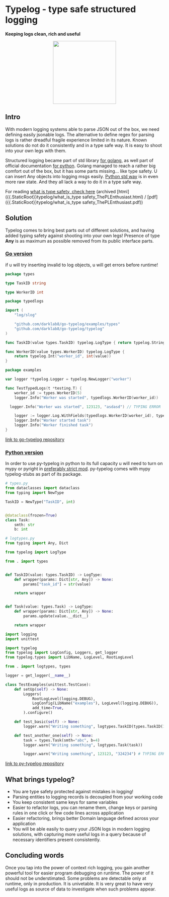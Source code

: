 # Typelog - type safe structured logging

**Keeping logs clean, rich and useful**

<p align="center">
  <img src="{{.StaticRoot}}typelog/typelog.png" style="width: 200px; height: 200px;"/>
</p>

## Intro

With modern logging systems able to parse JSON out of the box, we need defining easily jsonable logs. The alternative to define regex for parsing logs is rather dreadful fragile experience limited in its nature.
Known solutions do not do it consistently and in a type safe way. It is easy to shoot into your own legs with them.

Structured logging became part of std library [for golang]((https://go.dev/blog/slog)),
as well part of official documentation [for python](https://docs.python.org/3/howto/logging-cookbook.html#implementing-structured-logging). Golang managed to reach a rather big comfort out of the box, but it has some parts missing... like type safety. U can insert Any objects into logging msgs easily. [Python std way](https://docs.python.org/3/howto/logging-cookbook.html#implementing-structured-logging) is in even more raw state. And they all lack a way to do it in a type safe way.

For reading [what is type safety, check here](http://www.pl-enthusiast.net/2014/08/05/type-safety/) (archived [html]({{.StaticRoot}}typelog/what_is_type safety_ThePLEnthusiast.html) / [pdf]({{.StaticRoot}}typelog/what_is_type safety_ThePLEnthusiast.pdf))

## Solution

Typelog comes to bring best parts out of different solutions, and having added typing safety against shooting into your own legs! Presence of type **Any** is as maximum as possible removed from its public interface parts.

### [Go version]({{.GoTypelog}})

if u will try inserting invalid to log objects, u will get errors before runtime!

```go
package types

type TaskID string

type WorkerID int
```
<span></span>

```go
package typedlogs

import (
	"log/slog"

	"github.com/darklab8/go-typelog/examples/types"
	"github.com/darklab8/go-typelog/typelog"
)

func TaskID(value types.TaskID) typelog.LogType { return typelog.String("task_id", string(value)) }

func WorkerID(value types.WorkerID) typelog.LogType {
	return typelog.Int("worker_id", int(value))
}
```
<span></span>

```go
package examples

var logger *typelog.Logger = typelog.NewLogger("worker")

func TestTypedLogs(t *testing.T) {
	worker_id := types.WorkerID(5)
	logger.Info("Worker was started", typedlogs.WorkerID(worker_id))

  logger.Info("Worker was started", 123123, "asdasd") // TYPING ERROR

	logger := logger.Log.WithFields(typedlogs.WorkerID(worker_id), typedlogs.TaskID("abc"))
	logger.Info("Worker started task")
	logger.Info("Worker finished task")
}
```

[link to go-typelog repository]({{.GoTypelog}})

### [Python version]({{.PyTypelog}})

In order to use py-typelog in python to its full capacity u will need to turn on mypy or pyright in [preferably strict mod](https://careers.wolt.com/en/blog/tech/professional-grade-mypy-configuration).
py-typelog comes with mypy typelog-stubs as part of its package.

```py
# types.py
from dataclasses import dataclass
from typing import NewType

TaskID = NewType("TaskID", int)


@dataclass(frozen=True)
class Task:
    smth: str
    b: int
```
<span></span>

```python
# logtypes.py
from typing import Any, Dict

from typelog import LogType

from . import types


def TaskID(value: types.TaskID) -> LogType:
    def wrapper(params: Dict[str, Any]) -> None:
        params["task_id"] = str(value)

    return wrapper


def Task(value: types.Task) -> LogType:
    def wrapper(params: Dict[str, Any]) -> None:
        params.update(value.__dict__)

    return wrapper
```
<span></span>

```python
import logging
import unittest

import typelog
from typelog import LogConfig, Loggers, get_logger
from typelog.types import LibName, LogLevel, RootLogLevel

from . import logtypes, types

logger = get_logger(__name__)

class TestExamples(unittest.TestCase):
    def setUp(self) -> None:
        Loggers(
            RootLogLevel(logging.DEBUG),
            LogConfig(LibName("examples"), LogLevel(logging.DEBUG)),
            add_time=True,
        ).configure()

    def test_basic(self) -> None:
        logger.warn("Writing something", logtypes.TaskID(types.TaskID(123)))

    def test_another_one(self) -> None:
        task = types.Task(smth="abc", b=4)
        logger.warn("Writing something", logtypes.Task(task))

        logger.warn("Writing something", 123123, "324234") # TYPING ERROR
```

[link to py-typelog repository]({{.PyTypelog}})

## What brings typelog?

- You are type safety protected against mistakes in logging!
- Parsing entities to logging records is decoupled from your working code
- You keep consistent same keys for same variables
- Easier to refactor logs, you can rename them, change keys or parsing rules in one click or few code lines across application
- Easier refactoring, brings better Domain language defined across your application
- You will be able easily to query your JSON logs in modern logging solutions, with capturing more useful logs in a query because of necessary identifiers present consistently.

## Concluding words

Once you tap into the power of context rich logging, you gain another powerful tool for easier program debugging on runtime. The power of it should not be understimated. Some problems are detectable only at runtime, only in production. It is univetable. It is very great to have very useful logs as source of data to investigate when such problems appear.
